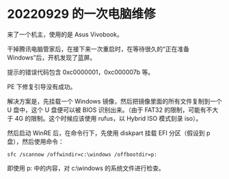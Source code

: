 # 20220929 的一次电脑维修

来了一个机主，使用的是 Asus Vivobook。

干掉腾讯电脑管家后，在接下来一次重启时，在等待很久的“正在准备 Windows”后，开机发现了蓝屏。

提示的错误代码包含 0xc0000001，0xc000007b 等。

PE 下修复引导没有成功。

解决方案是，先挂载一个 Windows 镜像，然后把镜像里面的所有文件复制到一个 U 盘中，这个 U 盘便可以被 BIOS 识别出来。（由于 FAT32 的限制，可能有不大于 4G 的限制。这个时候应该使用 rufus，以 Hybrid ISO 模式刻录 iso）。

然后启动 WinRE 后，在命令行下，先使用 diskpart 挂载 EFI 分区（假设到 p 盘），然后使用命令：

```shell
sfc /scannow /offwindir=c:\windows /offbootdir=p:
```

即使用 p: 中的内容，对 c:\windows 的系统文件进行检查。
